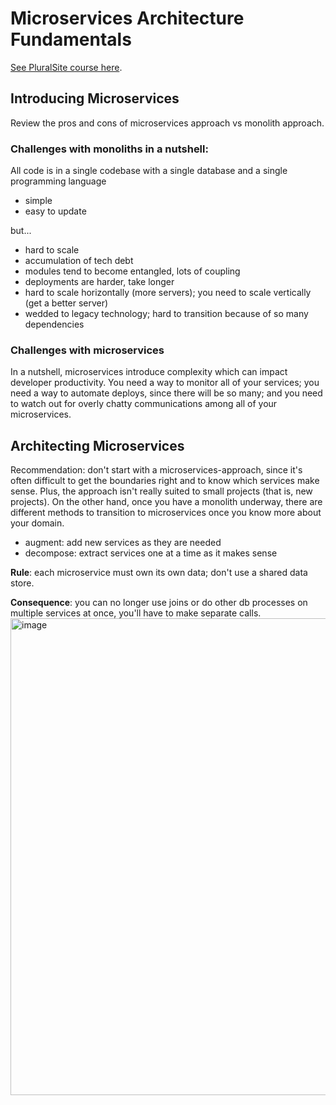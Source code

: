# Microservices Architecture Fundamentals

[See PluralSite course here](https://app.pluralsight.com/library/courses/microservices-fundamentals/table-of-contents).

## Introducing Microservices
Review the pros and cons of microservices approach vs monolith approach.

### Challenges with monoliths in a nutshell:

All code is in a single codebase with a single database and a single programming language
- simple
- easy to update

but...
- hard to scale
- accumulation of tech debt
- modules tend to become entangled, lots of coupling
- deployments are harder, take longer
- hard to scale horizontally (more servers); you need to scale vertically (get a better server)
- wedded to legacy technology; hard to transition because of so many dependencies

### Challenges with microservices
In a nutshell, microservices introduce complexity which can impact developer productivity. You need a way to monitor all of your services; you need a way to automate deploys, since there will be so many; and you need to watch out for overly chatty communications among all of your microservices.

## Architecting Microservices
Recommendation: don't start with a microservices-approach, since it's often difficult to get the boundaries right and to know which services make sense. Plus, the approach isn't really suited to small projects (that is, new projects). On the other hand, once you have a monolith underway, there are different methods to transition to microservices once you know more about your domain.
- augment: add new services as they are needed
- decompose: extract services one at a time as it makes sense

**Rule**: each microservice must own its own data; don't use a shared data store. 

**Consequence**: you can no longer use joins or do other db processes on multiple services at once, you'll have to make separate calls.
<img width="763" alt="image" src="https://user-images.githubusercontent.com/2437758/180239153-843f8cfb-1f8c-4bf6-9191-c1a828667ba1.png">
